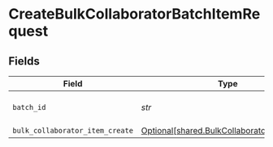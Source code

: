 # CreateBulkCollaboratorBatchItemRequest


## Fields

| Field                                                                                            | Type                                                                                             | Required                                                                                         | Description                                                                                      |
| ------------------------------------------------------------------------------------------------ | ------------------------------------------------------------------------------------------------ | ------------------------------------------------------------------------------------------------ | ------------------------------------------------------------------------------------------------ |
| `batch_id`                                                                                       | *str*                                                                                            | :heavy_check_mark:                                                                               | Unique identifier for a batch                                                                    |
| `bulk_collaborator_item_create`                                                                  | [Optional[shared.BulkCollaboratorItemCreate]](../../models/shared/bulkcollaboratoritemcreate.md) | :heavy_minus_sign:                                                                               | N/A                                                                                              |